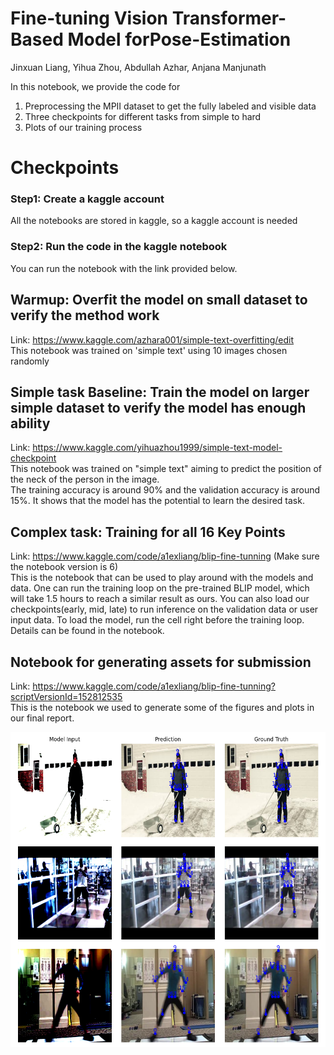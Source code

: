 # Fine-tuning Vision Transformer-Based Model forPose-Estimation
Jinxuan Liang, Yihua Zhou, Abdullah Azhar, Anjana Manjunath

In this notebook, we provide the code for 
1) Preprocessing the MPII dataset to get the fully labeled and visible data
2) Three checkpoints for different tasks from simple to hard
3) Plots of our training process

# Checkpoints
### Step1: Create a kaggle account
All the notebooks are stored in kaggle, so a kaggle account is needed
### Step2: Run the code in the kaggle notebook
You can run the notebook with the link provided below.

## Warmup: Overfit the model on small dataset to verify the method work
Link: https://www.kaggle.com/azhara001/simple-text-overfitting/edit <br />
This notebook was trained on 'simple text' using 10 images chosen randomly

## Simple task Baseline: Train the model on larger simple dataset to verify the model has enough ability
Link: https://www.kaggle.com/yihuazhou1999/simple-text-model-checkpoint <br />
This notebook was trained on "simple text" aiming to predict the position of the neck of the person in the image. <br />
The training accuracy is around 90% and the validation accuracy is around 15%. It shows that the model has the potential to learn the desired task.

## Complex task: Training for all 16 Key Points
Link: https://www.kaggle.com/code/a1exliang/blip-fine-tunning (Make sure the notebook version is 6) <br />
This is the notebook that can be used to play around with the models and data. One can run the training loop on the pre-trained BLIP model, which will 
take 1.5 hours to reach a similar result as ours. You can also load our checkpoints(early, mid, late) to run inference on the validation data or user input
data. To load the model, run the cell right before the training loop. Details can be found in the notebook. 

## Notebook for generating assets for submission
Link: https://www.kaggle.com/code/a1exliang/blip-fine-tunning?scriptVersionId=152812535 <br />
This is the notebook we used to generate some of the figures and plots in our final report. 

![Model](sample_results.png)
